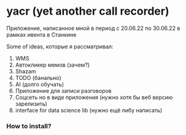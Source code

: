 # yacr (yet another call recorder)
Приложение, написанное мной в период с 20.06.22 по 30.06.22 в рамках ивента в Станкине

Some of ideas, которые я рассматривал:
1. WMS
2. Автокликер мемов (зачем?)
3. Shazam 
4. TODO (банально)
5. AI (долго обучать)
6. Приложение для записи разговоров
7. Соцсеть но в виде приложения (нужно хотя бы веб версию зарелизить)
8. interface for data science lib (нужно ещё либу написать)

### How to install?
